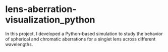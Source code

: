 # lens-aberration-visualization_python
In this project, I developed a Python-based simulation to study the behavior of spherical and chromatic aberrations for a singlet lens across different wavelengths.
